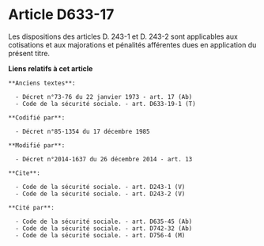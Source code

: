 # Article D633-17

Les dispositions des articles D. 243-1 et D. 243-2 sont applicables aux cotisations et aux majorations et pénalités
afférentes dues en application du présent titre.

**Liens relatifs à cet article**

	**Anciens textes**:

	  - Décret n°73-76 du 22 janvier 1973 - art. 17 (Ab)
	  - Code de la sécurité sociale. - art. D633-19-1 (T)

	**Codifié par**:

	  - Décret n°85-1354 du 17 décembre 1985

	**Modifié par**:

	  - Décret n°2014-1637 du 26 décembre 2014 - art. 13

	**Cite**:

	  - Code de la sécurité sociale. - art. D243-1 (V)
	  - Code de la sécurité sociale. - art. D243-2 (V)

	**Cité par**:

	  - Code de la sécurité sociale. - art. D635-45 (Ab)
	  - Code de la sécurité sociale. - art. D742-32 (Ab)
	  - Code de la sécurité sociale. - art. D756-4 (M)
